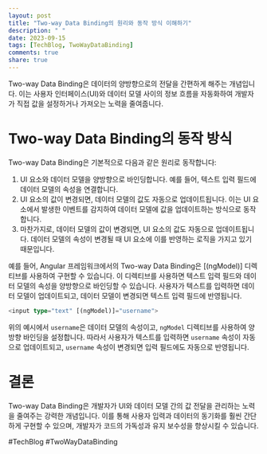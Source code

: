 ```yaml
---
layout: post
title: "Two-way Data Binding의 원리와 동작 방식 이해하기"
description: " "
date: 2023-09-15
tags: [TechBlog, TwoWayDataBinding]
comments: true
share: true
---
```

Two-way Data Binding은 데이터의 양방향으로의 전달을 간편하게 해주는 개념입니다. 이는 사용자 인터페이스(UI)와 데이터 모델 사이의 정보 흐름을 자동화하여 개발자가 직접 값을 설정하거나 가져오는 노력을 줄여줍니다.

# Two-way Data Binding의 동작 방식
Two-way Data Binding은 기본적으로 다음과 같은 원리로 동작합니다:

1. UI 요소와 데이터 모델을 양방향으로 바인딩합니다. 예를 들어, 텍스트 입력 필드에 데이터 모델의 속성을 연결합니다.
2. UI 요소의 값이 변경되면, 데이터 모델의 값도 자동으로 업데이트됩니다. 이는 UI 요소에서 발생한 이벤트를 감지하여 데이터 모델에 값을 업데이트하는 방식으로 동작합니다.
3. 마찬가지로, 데이터 모델의 값이 변경되면, UI 요소의 값도 자동으로 업데이트됩니다. 데이터 모델의 속성이 변경될 때 UI 요소에 이를 반영하는 로직을 가지고 있기 때문입니다.

예를 들어, Angular 프레임워크에서의 Two-way Data Binding은 [(ngModel)] 디렉티브를 사용하여 구현할 수 있습니다. 이 디렉티브를 사용하면 텍스트 입력 필드와 데이터 모델의 속성을 양방향으로 바인딩할 수 있습니다. 사용자가 텍스트를 입력하면 데이터 모델이 업데이트되고, 데이터 모델이 변경되면 텍스트 입력 필드에 반영됩니다.

```typescript
<input type="text" [(ngModel)]="username">
```

위의 예시에서 `username`은 데이터 모델의 속성이고, `ngModel` 디렉티브를 사용하여 양방향 바인딩을 설정합니다. 따라서 사용자가 텍스트를 입력하면 `username` 속성이 자동으로 업데이트되고, `username` 속성이 변경되면 입력 필드에도 자동으로 반영됩니다.

# 결론
Two-way Data Binding은 개발자가 UI와 데이터 모델 간의 값 전달을 관리하는 노력을 줄여주는 강력한 개념입니다. 이를 통해 사용자 입력과 데이터의 동기화를 훨씬 간단하게 구현할 수 있으며, 개발자가 코드의 가독성과 유지 보수성을 향상시킬 수 있습니다.

#TechBlog #TwoWayDataBinding
